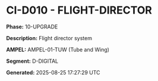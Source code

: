 # CI-D010 - FLIGHT-DIRECTOR

**Phase:** 10-UPGRADE

**Description:** Flight director system

**AMPEL:** AMPEL-01-TUW (Tube and Wing)

**Segment:** D-DIGITAL

**Generated:** 2025-08-25 17:27:29 UTC
